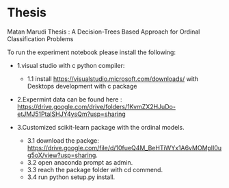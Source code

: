 # Thesis
Matan Marudi Thesis : A Decision-Trees Based Approach for Ordinal Classification Problems

To run the experiment notebook please install the following: 
- 1.visual studio with c python compiler:
  - 1.1 install https://visualstudio.microsoft.com/downloads/ with Desktops development with c package 
  
- 2.Expermint data can be found here :  https://drive.google.com/drive/folders/1KvmZX2HJuDo-etJMJ51PtalSHJY4ysQm?usp=sharing

- 3.Customized scikit-learn package with the ordinal models.  
  - 3.1 download the packge:  https://drive.google.com/file/d/10fueQ4M_BeHTiWYx1A6vMOMplI0ug5oX/view?usp=sharing. 
  - 3.2 open anaconda prompt as admin.  
  - 3.3 reach the package folder with cd commend.  
  - 3.4 run python setup.py install. 
  

